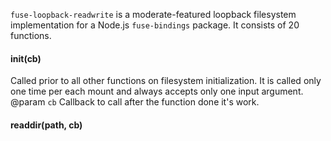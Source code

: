 `fuse-loopback-readwrite` is a moderate-featured loopback filesystem implementation for a Node.js `fuse-bindings` package. It consists of 20 functions.
#### init(cb)
Called prior to all other functions on filesystem initialization. It is called only one time per each mount and always accepts only one input argument.
@param `cb` Callback to call after the function done it's work.

#### readdir(path, cb)